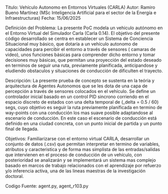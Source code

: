 Titulo: Vehículo Autonomo en Entornos Virtuales (CARLA)
Autor: Ramiro Bueno Martínez (MSc Inteligencia Artificial para el sector de la Energía e Infraestructuras)
Fecha: 15/06/2025

Definición del Problema: La presente PoC modela un vehiculo autónomo en el Entorno Virtual del
Simulador Carla (Carla 0.14). El objetivo del presente código desarrollado se centra en establecer
un Sistema de Conciencia Situacional muy básico, que dotaría a un vehículo autonomo de capacidades
para percibir el entorno a través de sensores ( camaras de video), unos funciones básicas para comprender
dicho entorno y tomar decisiones muy básicas, que permitan una proyección del estado deseado
en terminos de seguir una ruta, previamente planificada, anticipandose y eludiendo obstaculos y
situaciones de conducción de dificulten el trayecto.

Descripción: La presente prueba de concepto se sustenta en la teória y arquitectura de Agentes Autonomos
que se les dota de una capa de percepción a través de sensores colocados en el vehículo. Se define
un controlador inicial basado en un control PID sincrono corriendo en el espacio discreto de estados
con una delta temporal de (_delta = 0.5 / 60) segs, cuyo objetivo es seguir la ruta previamente planificada
en termino de way-points con una conducción los mas suave posible adaptandose al escenario de conducción. 
En este caso el escenario de conducción está definido en una ciudad concreta, con un punto inicial de partida
y un punto final de llegada.

Objetivos: Familiarizarse con el entorno virtual CARLA, desarrollar un conjunto de datos (.csv) que permitan
interpretar en termino de variables, atributos y caracteristica y de forma mas simplista de las entradas/salidas
que intervienen en el proceso de conducción de un vehículo, con posterioridad se analizarán y se implementará
un sistema mas complejo basado en marcos de trabajo relacionados con el aprendizaje por refuerzo y/o inferencia activa,
una de las lineas maestras de la investigación doctoral.

Codigo Fuente: agent.py, agent_r103.py

